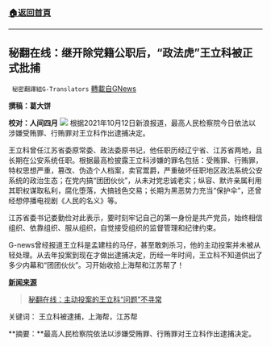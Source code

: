 ###  [:house:返回首頁](https://github.com/ourhimalayas/txt)
---


## 秘翻在线：继开除党籍公职后，“政法虎”王立科被正式批捕
` 秘密翻譯組G-Translators` [轉載自GNews](https://gnews.org/zh-hans/1589319/)

**撰稿：葛大饼**

**校对：人间四月**
![](https://assets.gnews.org/wp-content/uploads/2021/10/Screenshot-2021-10-12-210725.jpg)
根据2021年10月12日新浪报道，最高人民检察院今日依法以涉嫌受贿罪、行贿罪对王立科作出逮捕决定。

王立科曾任江苏省委原常委、政法委原书记，他任职历经辽宁省、江苏省两地，且长期在公安系统任职。根据最高检披露王立科涉嫌的罪名包括：受贿罪、行贿罪，特权思想严重，篡改、伪造个人档案，卖官鬻爵，严重破坏任职地区政法系统公安系统的政治生态；在党内搞“团团伙伙”，从未对党忠诚老实；纵容、默许亲属利用其职权谋取私利，腐化堕落，大搞钱色交易；长期为黑恶势力充当“保护伞”，还曾经想停播电视剧《人民的名义》等。

江苏省委书记娄勤俭对此表示，要时刻牢记自己的第一身份是共产党员，始终相信组织、依靠组织、服从组织，自觉接受组织的监督管理和纪律约束。

G-news曾经报道王立科是孟建柱的马仔，甚至敢刺杀习，他的主动投案并未被从轻处理。从去年投案到现在才做出逮捕决定，历经一年时间，王立科不知道供出了多少内幕和“团团伙伙”。习开始收拾上海帮和江苏帮了！

**[新闻来源](https://news.sina.cn/gn/2021-10-12/detail-iktzqtyu0942243.d.html?from=wap)**



> [秘翻在线：主动投案的王立科“问题”不寻常](https://gnews.org/zh-hans/1551984/)



关键词： 王立科被逮捕，上海帮，江苏帮

**摘要：**最高人民检察院依法以涉嫌受贿罪、行贿罪对王立科作出逮捕决定。
